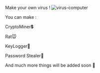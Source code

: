 
Make your own virus ! 
![virus-computer](https://user-images.githubusercontent.com/103373891/176911804-ebb84c04-9f33-4482-acf2-f6a2c53e03a0.gif)


You can make :

CryptoMiner💲

Rat🐭

KeyLogger🎹

Password Stealer🔑

And much more things will be added soon 📡
